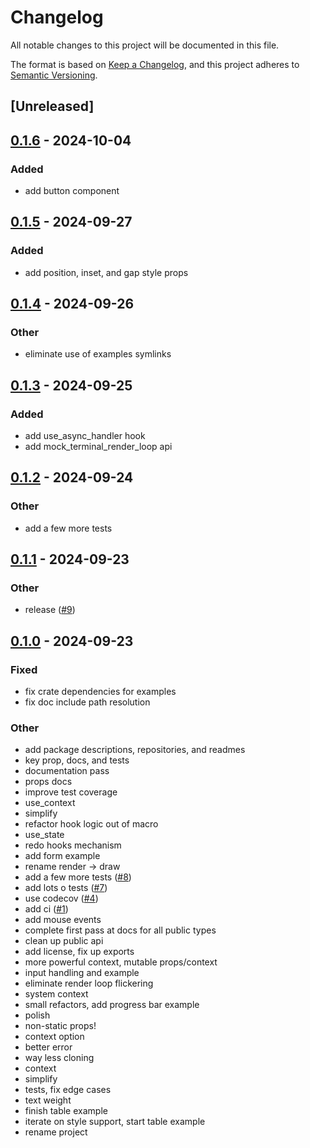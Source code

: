 # Changelog

All notable changes to this project will be documented in this file.

The format is based on [Keep a Changelog](https://keepachangelog.com/en/1.0.0/),
and this project adheres to [Semantic Versioning](https://semver.org/spec/v2.0.0.html).

## [Unreleased]

## [0.1.6](https://github.com/ccbrown/iocraft/compare/iocraft-macros-v0.1.5...iocraft-macros-v0.1.6) - 2024-10-04

### Added

- add button component

## [0.1.5](https://github.com/ccbrown/iocraft/compare/iocraft-macros-v0.1.4...iocraft-macros-v0.1.5) - 2024-09-27

### Added

- add position, inset, and gap style props

## [0.1.4](https://github.com/ccbrown/iocraft/compare/iocraft-macros-v0.1.3...iocraft-macros-v0.1.4) - 2024-09-26

### Other

- eliminate use of examples symlinks

## [0.1.3](https://github.com/ccbrown/iocraft/compare/iocraft-macros-v0.1.2...iocraft-macros-v0.1.3) - 2024-09-25

### Added

- add use_async_handler hook
- add mock_terminal_render_loop api

## [0.1.2](https://github.com/ccbrown/iocraft/compare/iocraft-macros-v0.1.1...iocraft-macros-v0.1.2) - 2024-09-24

### Other

- add a few more tests

## [0.1.1](https://github.com/ccbrown/iocraft/compare/iocraft-macros-v0.1.0...iocraft-macros-v0.1.1) - 2024-09-23

### Other

- release ([#9](https://github.com/ccbrown/iocraft/pull/9))

## [0.1.0](https://github.com/ccbrown/iocraft/releases/tag/iocraft-macros-v0.1.0) - 2024-09-23

### Fixed

- fix crate dependencies for examples
- fix doc include path resolution

### Other

- add package descriptions, repositories, and readmes
- key prop, docs, and tests
- documentation pass
- props docs
- improve test coverage
- use_context
- simplify
- refactor hook logic out of macro
- use_state
- redo hooks mechanism
- add form example
- rename render -> draw
- add a few more tests ([#8](https://github.com/ccbrown/iocraft/pull/8))
- add lots o tests ([#7](https://github.com/ccbrown/iocraft/pull/7))
- use codecov ([#4](https://github.com/ccbrown/iocraft/pull/4))
- add ci ([#1](https://github.com/ccbrown/iocraft/pull/1))
- add mouse events
- complete first pass at docs for all public types
- clean up public api
- add license, fix up exports
- more powerful context, mutable props/context
- input handling and example
- eliminate render loop flickering
- system context
- small refactors, add progress bar example
- polish
- non-static props!
- context option
- better error
- way less cloning
- context
- simplify
- tests, fix edge cases
- text weight
- finish table example
- iterate on style support, start table example
- rename project
